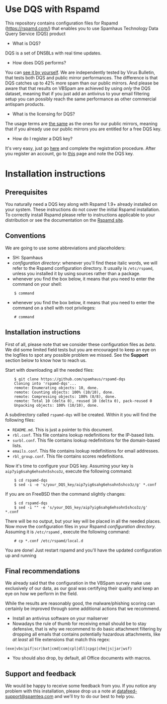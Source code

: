 # Use DQS with Rspamd

This repository contains configuration files for Rspamd (https://rspamd.com/) that enables you to use Spamhaus Technology Data Query Service (DQS) product

- What is DQS?

DQS is a set of DNSBLs with real time updates.

- How does DQS performs?

You can [see it by yourself](https://www.virusbulletin.com/testing/results/latest/vbspam-email-security). We are independently tested by Virus Bulletin, that tests both DQS and public mirror performances. The difference is that DQS catches up to 42% more spam than our public mirrors.
And please be aware that that results on VBSpam are achieved by using *only* the DQS dataset, meaning that if you just add an antivirus to your email filtering setup you can possibly reach the same performance as other commercial antispam products.

- What is the licensing for DQS?

The usage terms are [the same](https://www.spamhaus.org/organization/dnsblusage/) as the ones for our public mirrors, meaning that if you already use our public mirrors you are entitled for a free DQS key.

- How do I register a DQS key?

It's very easy, just go [here](https://www.spamhaustech.com/dqs/) and complete the registration procedure. After you register an account, go to [this](https://portal.spamhaustech.com/src/manual/dqs/) page and note the DQS key.


# Installation instructions


## Prerequisites

You naturally need a DQS key along with Rspamd 1.9+ already installed on your system. These instructions do not cover the initial Rspamd installation. 
To correctly install Rspamd please refer to instructions applicable to your distribution or see the documentation on the [Rspamd site](https://rspamd.com/).

## Conventions

We are going to use some abbreviations and placeholders:

 * SH: Spamhaus
 * *configuration directory*: whenever you'll find these italic words, we will refer to the Rspamd configuration directory. It usually is `/etc/rspamd`, unless you installed it by using sources rather than a package.
 * whenever you find the box below, it means that you need to enter the command on your shell:
```
	$ command
```
 * whenever you find the box below, it means that you need to enter the command on a shell with root privileges:
```
	# command
```

## Installation instructions

First of all, please note that we consider these configuration files as *beta*. We did some limited field tests but you are encouraged to keep an eye on the logfiles to spot any possible problem we missed. See the **Support** section below to know how to reach us.

Start with downloading all the needed files:

```
	$ git clone https://github.com/spamhaus/rspamd-dqs
	Cloning into 'rspamd-dqs'...
	remote: Enumerating objects: 10, done.
	remote: Counting objects: 100% (10/10), done.
	remote: Compressing objects: 100% (8/8), done.
	remote: Total 10 (delta 0), reused 10 (delta 0), pack-reused 0
	Unpacking objects: 100% (10/10), done.
```

A subdirectory called `rspamd-dqs` will be created. Within it you will find the following files:

 - `README.md`. This is just a pointer to this document.
 - `rbl.conf`. This file contains lookup redefinitions for the IP-based lists.
 - `surbl.conf`. This file contains lookup redefinitions for the domain-based lists.
- `emails.conf`. This file contains lookup redefinitions for email addresses.
- `rbl_group.conf`. This file contains scores redefinitions.


Now it's time to configure your DQS key. Assuming your key is `aip7yig6sahg6ehsohn5shco3z`, execute the following command:

```
	$ cd rspamd-dqs
	$ sed -i -e 's/your_DQS_key/aip7yig6sahg6ehsohn5shco3z/g' *.conf
```

If you are on FreeBSD then the command slightly changes:

```
	$ cd rspamd-dqs
	$ sed -i "" -e 's/your_DQS_key/aip7yig6sahg6ehsohn5shco3z/g' *.conf
```
There will be no output, but your key will be placed in all the needed places. Now move the configuration files in your Rspamd *configuration directory*. Assuming it is `/etc/rspamd` , execute the following command:

```
	# cp *.conf /etc/rspamd/local.d
```

You are done! Just restart rspamd and you'll have the updated configuration up and running

## Final recommendations

We already said that the configuration in the VBSpam survey make use exclusively of our data, as our goal was certifying their quality and keep an eye on how we perform in the field.

While the results are reasonably good, the malware/phishing scoring can certainly be improved through some additional actions that we recommend.

- Install an antivirus software on your mailserver
- Nowadays the rule of thumb for receiving email should be to stay defensive, that is why we recommend to do basic attachment filtering by dropping all emails that contains potentially hazardous attachments, like *at least* all file extensions that match this regex:

```
(exe|vbs|pif|scr|bat|cmd|com|cpl|dll|cpgz|chm|js|jar|wsf)
```

- You should also drop, by default, all Office documents with macros.

## Support and feedback

We would be happy to receive some feedback from you. If you notice any problem with this installation, please drop us a note at datafeed-support@spamteq.com and we'll try to do our best to help you.